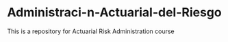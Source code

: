 # Administraci-n-Actuarial-del-Riesgo
This is a repository for Actuarial Risk Administration course 
